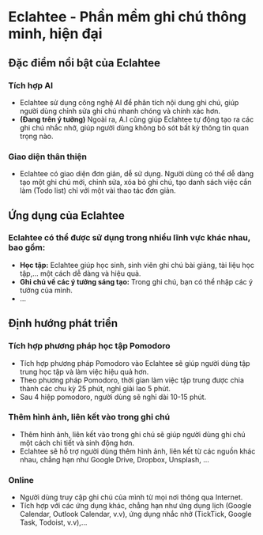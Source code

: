 # **Eclahtee - Phần mềm ghi chú thông minh, hiện đại**

## **Đặc điểm nổi bật của Eclahtee**

  ### **Tích hợp AI** 
  * Eclahtee sử dụng công nghệ AI để phân tích nội dung ghi chú, giúp người dùng chỉnh sửa ghi chú nhanh chóng và chính xác hơn.
  * **(Đang trên ý tưởng)** Ngoài ra, A.I cũng giúp Eclahtee tự động tạo ra các ghi chú nhắc nhở, giúp người dùng không bỏ sót bất kỳ thông tin quan trọng nào.

  ### **Giao diện thân thiện** 
  * Eclahtee có giao diện đơn giản, dễ sử dụng. Người dùng có thể dễ dàng tạo một ghi chú mới, chỉnh sửa, xóa bỏ ghi chú, tạo danh sách việc cần làm (Todo list) chỉ với một vài thao tác đơn giản.

## **Ứng dụng của Eclahtee**

  ### Eclahtee có thể được sử dụng trong nhiều lĩnh vực khác nhau, bao gồm:

  * **Học tập:** Eclahtee giúp học sinh, sinh viên ghi chú bài giảng, tài liệu học tập,... một cách dễ dàng và hiệu quả.
  * **Ghi chú về các ý tưởng sáng tạo:** Trong ghi chú, bạn có thể nhập các ý tưởng của mình.
  * ...

## **Định hướng phát triển**
  
  ### **Tích hợp phương pháp học tập Pomodoro**
  * Tích hợp phương pháp Pomodoro vào Eclahtee sẽ giúp người dùng tập trung học tập và làm việc hiệu quả hơn.
  * Theo phương pháp Pomodoro, thời gian làm việc tập trung được chia thành các chu kỳ 25 phút, nghỉ giải lao 5 phút.
  * Sau 4 hiệp pomodoro, người dùng sẽ nghỉ dài 10-15 phút.

  ### **Thêm hình ảnh, liên kết vào trong ghi chú**
  * Thêm hình ảnh, liên kết vào trong ghi chú sẽ giúp người dùng ghi chú một cách chi tiết và sinh động hơn.
  * Eclahtee sẽ hỗ trợ người dùng thêm hình ảnh, liên kết từ các nguồn khác nhau, chẳng hạn như Google Drive, Dropbox, Unsplash, ...
  ### **Online**
  * Người dùng truy cập ghi chú của mình từ mọi nơi thông qua Internet.
  * Tích hợp với các ứng dụng khác, chẳng hạn như ứng dụng lịch (Google Calendar, Outlook Calendar, v.v), ứng dụng nhắc nhở (TickTick, Google Task, Todoist, v.v),...
